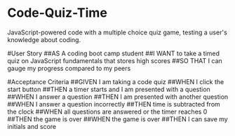 # Code-Quiz-Time
JavaScript-powered code with a multiple choice quiz game, testing a user's knowledge about coding.


#User Story
##AS A coding boot camp student
##I WANT to take a timed quiz on JavaScript fundamentals that stores high scores
##SO THAT I can gauge my progress compared to my peers

#Acceptance Criteria
##GIVEN I am taking a code quiz
##WHEN I click the start button
##THEN a timer starts and I am presented with a question
##WHEN I answer a question
##THEN I am presented with another question
##WHEN I answer a question incorrectly
##THEN time is subtracted from the clock
##WHEN all questions are answered or the timer reaches 0
##THEN the game is over
##WHEN the game is over
##THEN I can save my initials and score

